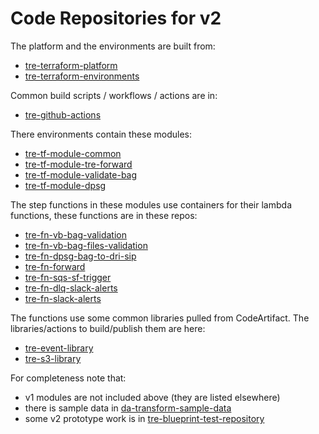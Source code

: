 # Code Repositories for v2

The platform and the environments are built from:
- [tre-terraform-platform](https://github.com/nationalarchives/tre-terraform-platform)
- [tre-terraform-environments](https://github.com/nationalarchives/tre-terraform-environments)

Common build scripts / workflows / actions are in:
- [tre-github-actions](https://github.com/nationalarchives/tre-github-actions)

There environments contain these modules:
- [tre-tf-module-common](https://github.com/nationalarchives/tre-tf-module-common)
- [tre-tf-module-tre-forward](https://github.com/nationalarchives/tre-tf-module-tre-forward)
- [tre-tf-module-validate-bag](https://github.com/nationalarchives/tre-tf-module-validate-bag)
- [tre-tf-module-dpsg](https://github.com/nationalarchives/tre-tf-module-dpsg)

The step functions in these modules use containers for their lambda functions, these functions are in these repos:
- [tre-fn-vb-bag-validation](https://github.com/nationalarchives/tre-fn-vb-bag-validation)
- [tre-fn-vb-bag-files-validation](https://github.com/nationalarchives/tre-fn-vb-bag-files-validation)
- [tre-fn-dpsg-bag-to-dri-sip](https://github.com/nationalarchives/tre-fn-dpsg-bag-to-dri-sip)
- [tre-fn-forward](https://github.com/nationalarchives/tre-fn-forward)
- [tre-fn-sqs-sf-trigger](https://github.com/nationalarchives/tre-fn-sqs-sf-trigger)
- [tre-fn-dlq-slack-alerts](https://github.com/nationalarchives/tre-fn-dlq-slack-alerts)
- [tre-fn-slack-alerts](https://github.com/nationalarchives/tre-fn-slack-alerts)

The functions use some common libraries pulled from CodeArtifact.  The libraries/actions to build/publish them are here:
- [tre-event-library](https://github.com/nationalarchives/tre-event-library)
- [tre-s3-library](https://github.com/nationalarchives/tre-s3-library)

For completeness note that:
- v1 modules are not included above (they are listed elsewhere)
- there is sample data in [da-transform-sample-data](https://github.com/nationalarchives/da-transform-sample-data)
- some v2 prototype work is in [tre-blueprint-test-repository](https://github.com/nationalarchives/tre-blueprint-test-repository)
